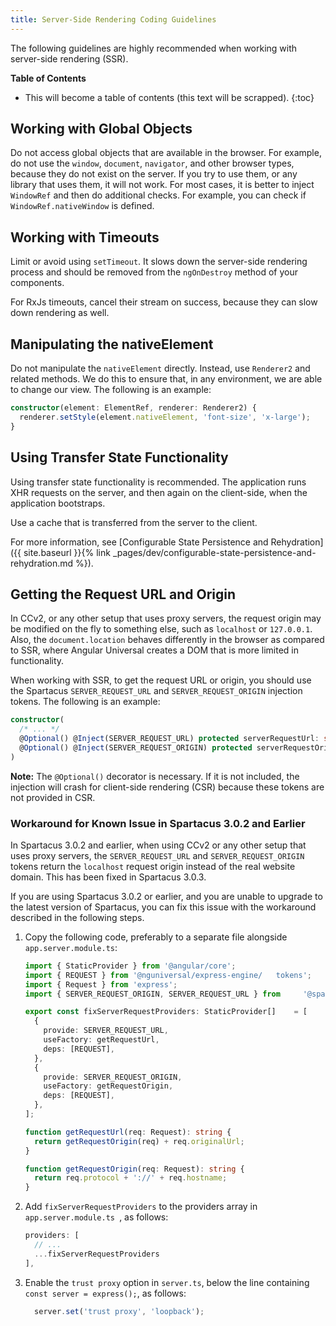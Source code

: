 ```yaml
---
title: Server-Side Rendering Coding Guidelines
---
```


The following guidelines are highly recommended when working with server-side rendering (SSR).

**Table of Contents**

- This will become a table of contents (this text will be scrapped).
{:toc}

## Working with Global Objects

Do not access global objects that are available in the browser. For example, do not use the `window`, `document`, `navigator`, and other browser types, because they do not exist on the server. If you try to use them, or any library that uses them, it will not work. For most cases, it is better to inject `WindowRef` and then do additional checks. For example, you can check if `WindowRef.nativeWindow` is defined.

## Working with Timeouts

Limit or avoid using `setTimeout`. It slows down the server-side rendering process and should be removed from the `ngOnDestroy` method of your components.

For RxJs timeouts, cancel their stream on success, because they can slow down rendering as well.

## Manipulating the nativeElement

Do not manipulate the `nativeElement` directly. Instead, use `Renderer2` and related methods. We do this to ensure that, in any environment, we are able to change our view. The following is an example:

```typescript
constructor(element: ElementRef, renderer: Renderer2) {
  renderer.setStyle(element.nativeElement, 'font-size', 'x-large');
}
```

## Using Transfer State Functionality

Using transfer state functionality is recommended. The application runs XHR requests on the server, and then again on the client-side, when the application bootstraps.

Use a cache that is transferred from the server to the client.

For more information, see [Configurable State Persistence and Rehydration]({{ site.baseurl }}{% link _pages/dev/configurable-state-persistence-and-rehydration.md %}).

## Getting the Request URL and Origin

In CCv2, or any other setup that uses proxy servers, the request origin may be modified on the fly to something else, such as `localhost` or `127.0.0.1`. Also, the `document.location` behaves differently in the browser as compared to SSR, where Angular Universal creates a DOM that is more limited in functionality.

When working with SSR, to get the request URL or origin, you should use the Spartacus `SERVER_REQUEST_URL` and `SERVER_REQUEST_ORIGIN` injection tokens. The following is an example:

```ts
constructor(
  /* ... */
  @Optional() @Inject(SERVER_REQUEST_URL) protected serverRequestUrl: string | null,
  @Optional() @Inject(SERVER_REQUEST_ORIGIN) protected serverRequestOrigin: string | null
)
```

**Note:** The `@Optional()` decorator is necessary. If it is not included, the injection will crash for client-side rendering (CSR) because these tokens are not provided in CSR.

### Workaround for Known Issue in Spartacus 3.0.2 and Earlier

In Spartacus 3.0.2 and earlier, when using CCv2 or any other setup that uses proxy servers, the `SERVER_REQUEST_URL` and `SERVER_REQUEST_ORIGIN` tokens return the `localhost` request origin instead of the real website domain. This has been fixed in Spartacus 3.0.3.

If you are using Spartacus 3.0.2 or earlier, and you are unable to upgrade to the latest version of Spartacus, you can fix this issue with the workaround described in the following steps.

1. Copy the following code, preferably to a separate file alongside `app.server.module.ts`:

    ```ts
    import { StaticProvider } from '@angular/core';
    import { REQUEST } from '@nguniversal/express-engine/   tokens';
    import { Request } from 'express';
    import { SERVER_REQUEST_ORIGIN, SERVER_REQUEST_URL } from     '@spartacus/core';

    export const fixServerRequestProviders: StaticProvider[]    = [
      {
        provide: SERVER_REQUEST_URL,
        useFactory: getRequestUrl,
        deps: [REQUEST],
      },
      {
        provide: SERVER_REQUEST_ORIGIN,
        useFactory: getRequestOrigin,
        deps: [REQUEST],
      },
    ];

    function getRequestUrl(req: Request): string {
      return getRequestOrigin(req) + req.originalUrl;
    }

    function getRequestOrigin(req: Request): string {
      return req.protocol + '://' + req.hostname;
    }
    ```

2. Add `fixServerRequestProviders` to the providers array in `app.server.module.ts `, as follows:

    ```ts
    providers: [
      // ...
      ...fixServerRequestProviders
    ],
    ```

3. Enable the `trust proxy` option in `server.ts`, below the line containing `const server = express();`, as follows:

    ```ts
      server.set('trust proxy', 'loopback');
    ```  

